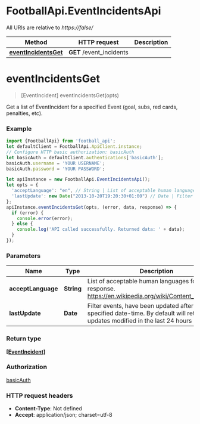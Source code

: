 # FootballApi.EventIncidentsApi

All URIs are relative to *https://false/*

Method | HTTP request | Description
------------- | ------------- | -------------
[**eventIncidentsGet**](EventIncidentsApi.md#eventIncidentsGet) | **GET** /event_incidents | 

<a name="eventIncidentsGet"></a>
# **eventIncidentsGet**
> [EventIncident] eventIncidentsGet(opts)



Get a list of EventIncident for a specified Event (goal, subs, red cards, penalties, etc).

### Example
```javascript
import {FootballApi} from 'football_api';
let defaultClient = FootballApi.ApiClient.instance;
// Configure HTTP basic authorization: basicAuth
let basicAuth = defaultClient.authentications['basicAuth'];
basicAuth.username = 'YOUR USERNAME';
basicAuth.password = 'YOUR PASSWORD';

let apiInstance = new FootballApi.EventIncidentsApi();
let opts = { 
  'acceptLanguage': "en", // String | List of acceptable human languages for response. https://en.wikipedia.org/wiki/Content_negotiation
  'lastUpdate': new Date("2013-10-20T19:20:30+01:00") // Date | Filter events, have been updated after the specified date-time. By default will return updates modified in the last 24 hours
};
apiInstance.eventIncidentsGet(opts, (error, data, response) => {
  if (error) {
    console.error(error);
  } else {
    console.log('API called successfully. Returned data: ' + data);
  }
});
```

### Parameters

Name | Type | Description  | Notes
------------- | ------------- | ------------- | -------------
 **acceptLanguage** | **String**| List of acceptable human languages for response. https://en.wikipedia.org/wiki/Content_negotiation | [optional] [default to en]
 **lastUpdate** | **Date**| Filter events, have been updated after the specified date-time. By default will return updates modified in the last 24 hours | [optional] 

### Return type

[**[EventIncident]**](EventIncident.md)

### Authorization

[basicAuth](../README.md#basicAuth)

### HTTP request headers

 - **Content-Type**: Not defined
 - **Accept**: application/json; charset=utf-8

